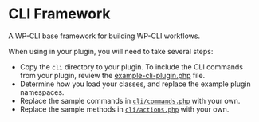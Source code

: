 # CLI Framework

A WP-CLI base framework for building WP-CLI workflows.

When using in your plugin, you will need to take several steps:

* Copy the `cli` directory to your plugin. To include the CLI commands from your plugin, review the [example-cli-plugin.php](https://github.com/zao-web/cli-framework/blob/master/example-cli-plugin.php#L147-L164) file.
* Determine how you load your classes, and replace the example plugin namespaces.
* Replace the sample commands in [`cli/commands.php`](https://github.com/zao-web/cli-framework/blob/master/cli/commands.php) with your own.
* Replace the sample methods in [`cli/actions.php`](https://github.com/zao-web/cli-framework/blob/master/cli/actions.php) with your own.
